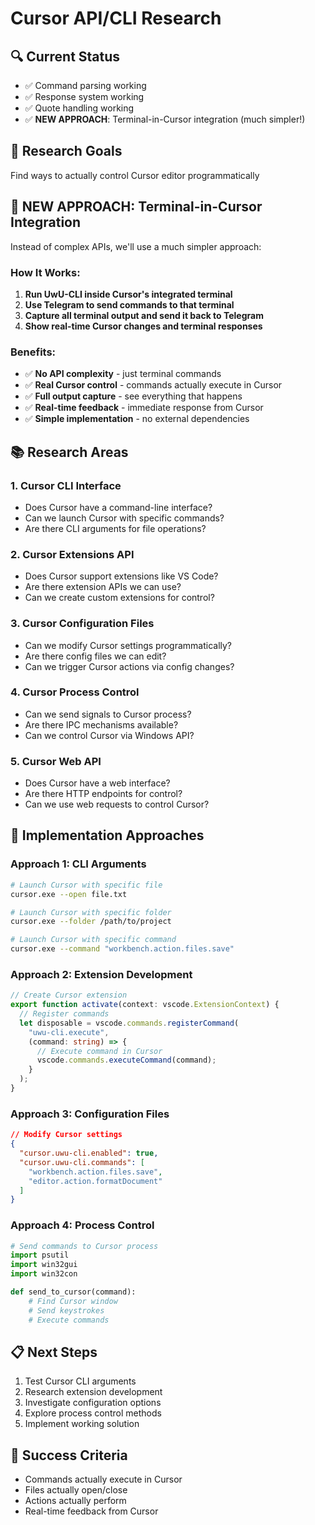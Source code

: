 # Cursor API/CLI Research

## 🔍 **Current Status**

- ✅ Command parsing working
- ✅ Response system working
- ✅ Quote handling working
- ✅ **NEW APPROACH**: Terminal-in-Cursor integration (much simpler!)

## 🎯 **Research Goals**

Find ways to actually control Cursor editor programmatically

## 🚀 **NEW APPROACH: Terminal-in-Cursor Integration**

Instead of complex APIs, we'll use a much simpler approach:

### **How It Works:**

1. **Run UwU-CLI inside Cursor's integrated terminal**
2. **Use Telegram to send commands to that terminal**
3. **Capture all terminal output and send it back to Telegram**
4. **Show real-time Cursor changes and terminal responses**

### **Benefits:**

- ✅ **No API complexity** - just terminal commands
- ✅ **Real Cursor control** - commands actually execute in Cursor
- ✅ **Full output capture** - see everything that happens
- ✅ **Real-time feedback** - immediate response from Cursor
- ✅ **Simple implementation** - no external dependencies

## 📚 **Research Areas**

### 1. **Cursor CLI Interface**

- Does Cursor have a command-line interface?
- Can we launch Cursor with specific commands?
- Are there CLI arguments for file operations?

### 2. **Cursor Extensions API**

- Does Cursor support extensions like VS Code?
- Are there extension APIs we can use?
- Can we create custom extensions for control?

### 3. **Cursor Configuration Files**

- Can we modify Cursor settings programmatically?
- Are there config files we can edit?
- Can we trigger Cursor actions via config changes?

### 4. **Cursor Process Control**

- Can we send signals to Cursor process?
- Are there IPC mechanisms available?
- Can we control Cursor via Windows API?

### 5. **Cursor Web API**

- Does Cursor have a web interface?
- Are there HTTP endpoints for control?
- Can we use web requests to control Cursor?

## 🔧 **Implementation Approaches**

### **Approach 1: CLI Arguments**

```bash
# Launch Cursor with specific file
cursor.exe --open file.txt

# Launch Cursor with specific folder
cursor.exe --folder /path/to/project

# Launch Cursor with specific command
cursor.exe --command "workbench.action.files.save"
```

### **Approach 2: Extension Development**

```typescript
// Create Cursor extension
export function activate(context: vscode.ExtensionContext) {
  // Register commands
  let disposable = vscode.commands.registerCommand(
    "uwu-cli.execute",
    (command: string) => {
      // Execute command in Cursor
      vscode.commands.executeCommand(command);
    }
  );
}
```

### **Approach 3: Configuration Files**

```json
// Modify Cursor settings
{
  "cursor.uwu-cli.enabled": true,
  "cursor.uwu-cli.commands": [
    "workbench.action.files.save",
    "editor.action.formatDocument"
  ]
}
```

### **Approach 4: Process Control**

```python
# Send commands to Cursor process
import psutil
import win32gui
import win32con

def send_to_cursor(command):
    # Find Cursor window
    # Send keystrokes
    # Execute commands
```

## 📋 **Next Steps**

1. Test Cursor CLI arguments
2. Research extension development
3. Investigate configuration options
4. Explore process control methods
5. Implement working solution

## 🎯 **Success Criteria**

- Commands actually execute in Cursor
- Files actually open/close
- Actions actually perform
- Real-time feedback from Cursor
